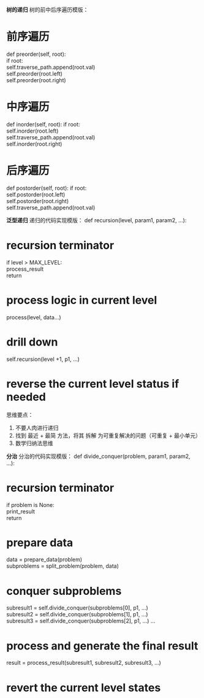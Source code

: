 **树的递归**
树的前中后序遍历模版：
# 前序遍历
def preorder(self, root):  
  if root:    
    self.traverse_path.append(root.val)    
    self.preorder(root.left)    
    self.preorder(root.right) 
# 中序遍历
def inorder(self, root): 
  if root:    
    self.inorder(root.left)    
    self.traverse_path.append(root.val)    
    self.inorder(root.right) 
# 后序遍历
def postorder(self, root): 
  if root:    
    self.postorder(root.left)    
    self.postorder(root.right)    
    self.traverse_path.append(root.val) 

**泛型递归**
递归的代码实现模版：
def recursion(level, param1, param2, ...):  
  # recursion terminator 
  if level > MAX_LEVEL:    
    process_result  
    return
  # process logic in current level 
  process(level, data...)  
  # drill down 
  self.recursion(level +1, p1, ...)  
  # reverse the current level status if needed 
思维要点：
  1. 不要人肉进行递归
  2. 找到 最近 + 最简 方法，将其 拆解 为可重复解决的问题（可重复 + 最小单元）
  3. 数学归纳法思维

**分治**
分治的代码实现模版：
def divide_conquer(problem, param1, param2, ...):
  # recursion terminator 
  if problem is None:    
    print_result  
    return
  # prepare data  
  data = prepare_data(problem)   
  subproblems = split_problem(problem, data)  
  # conquer subproblems  
  subresult1 = self.divide_conquer(subproblems[0], p1, ...)   
  subresult2 = self.divide_conquer(subproblems[1], p1, ...)   
  subresult3 = self.divide_conquer(subproblems[2], p1, ...)  ...
  # process and generate the final result  
  result = process_result(subresult1, subresult2, subresult3, ...) 
  # revert the current level states 





